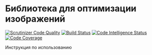 # Библиотека для оптимизации изображений

[![Scrutinizer Code Quality](https://scrutinizer-ci.com/g/zebrainsteam/image-optimizer/badges/quality-score.png?b=master)](https://scrutinizer-ci.com/g/zebrainsteam/image-optimizer/?branch=master)
[![Build Status](https://scrutinizer-ci.com/g/zebrainsteam/image-optimizer/badges/build.png?b=master)](https://scrutinizer-ci.com/g/zebrainsteam/image-optimizer/build-status/master)
[![Code Intelligence Status](https://scrutinizer-ci.com/g/zebrainsteam/image-optimizer/badges/code-intelligence.svg?b=master)](https://scrutinizer-ci.com/code-intelligence)
[![Code Coverage](https://scrutinizer-ci.com/g/zebrainsteam/image-optimizer/badges/coverage.png?b=master)](https://scrutinizer-ci.com/g/zebrainsteam/image-optimizer/?branch=master)

Инструкция по использованию
